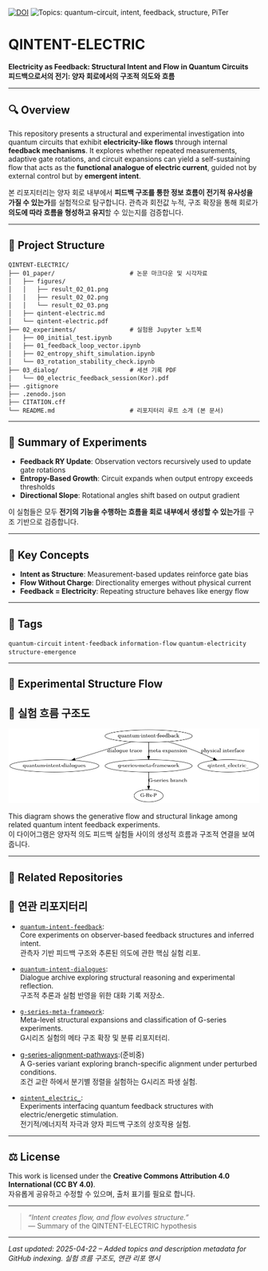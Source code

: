 [![DOI](https://zenodo.org/badge/DOI/10.5281/zenodo.15254714.svg)](https://doi.org/10.5281/zenodo.15254714)
![Topics: quantum-circuit, intent, feedback, structure, PiTer](https://img.shields.io/badge/topics-quantum--circuit%2C%20intent%2C%20feedback%2C%20structure%2C%20PiTer-blue)

# QINTENT-ELECTRIC

**Electricity as Feedback: Structural Intent and Flow in Quantum Circuits**  
**피드백으로서의 전기: 양자 회로에서의 구조적 의도와 흐름**

---

## 🔍 Overview

This repository presents a structural and experimental investigation into quantum circuits that exhibit **electricity-like flows** through internal **feedback mechanisms**. It explores whether repeated measurements, adaptive gate rotations, and circuit expansions can yield a self-sustaining flow that acts as the **functional analogue of electric current**, guided not by external control but by **emergent intent**.

본 리포지터리는 양자 회로 내부에서 **피드백 구조를 통한 정보 흐름이 전기적 유사성을 가질 수 있는가**를 실험적으로 탐구합니다. 관측과 회전값 누적, 구조 확장을 통해 회로가 **의도에 따라 흐름을 형성하고 유지**할 수 있는지를 검증합니다.

---

## 📁 Project Structure

```
QINTENT-ELECTRIC/
├── 01_paper/                     # 논문 마크다운 및 시각자료
│   ├── figures/
│   │   ├── result_02_01.png
│   │   ├── result_02_02.png
│   │   └── result_02_03.png
│   ├── qintent-electric.md
│   └── qintent-electric.pdf
├── 02_experiments/               # 실험용 Jupyter 노트북
│   ├── 00_initial_test.ipynb
│   ├── 01_feedback_loop_vector.ipynb
│   ├── 02_entropy_shift_simulation.ipynb
│   └── 03_rotation_stability_check.ipynb
├── 03_dialog/                    # 세션 기록 PDF
│   └── 00_electric_feedback_session(Kor).pdf
├── .gitignore
├── .zenodo.json
├── CITATION.cff
└── README.md                     # 리포지터리 루트 소개 (본 문서)
```

---

## 🧪 Summary of Experiments

- **Feedback RY Update**: Observation vectors recursively used to update gate rotations
- **Entropy-Based Growth**: Circuit expands when output entropy exceeds thresholds
- **Directional Slope**: Rotational angles shift based on output gradient

이 실험들은 모두 **전기의 기능을 수행하는 흐름을 회로 내부에서 생성할 수 있는가**를 구조 기반으로 검증합니다.

---

## 📌 Key Concepts

- **Intent as Structure**: Measurement-based updates reinforce gate bias
- **Flow Without Charge**: Directionality emerges without physical current
- **Feedback = Electricity**: Repeating structure behaves like energy flow

---

## 🔖 Tags

`quantum-circuit` `intent-feedback` `information-flow` `quantum-electricity` `structure-emergence`

---
## 📡 Experimental Structure Flow  
## 📡 실험 흐름 구조도

![structure flow diagram](./structure_flow_diagram.png)

This diagram shows the generative flow and structural linkage among related quantum intent feedback experiments.  
이 다이어그램은 양자적 의도 피드백 실험들 사이의 생성적 흐름과 구조적 연결을 보여줍니다.

---

## 🔗 Related Repositories  
## 🔗 연관 리포지터리

- [`quantum-intent-feedback`](https://github.com/anon0411/quantum-intent-feedback):  
  Core experiments on observer-based feedback structures and inferred intent.  
  관측자 기반 피드백 구조와 추론된 의도에 관한 핵심 실험 리포.

- [`quantum-intent-dialogues`](https://github.com/anon0411/quantum-intent-dialogues):  
  Dialogue archive exploring structural reasoning and experimental reflection.  
  구조적 추론과 실험 반영을 위한 대화 기록 저장소.

- [`g-series-meta-framework`](https://github.com/anon0411/g-series-meta-framework):  
  Meta-level structural expansions and classification of G-series experiments.  
  G시리즈 실험의 메타 구조 확장 및 분류 리포지터리.

- [g-series-alignment-pathways](https://github.com/anon0411/g-series-alignment-pathways):(준비중)  
  A G-series variant exploring branch-specific alignment under perturbed conditions.  
  조건 교란 하에서 분기별 정렬을 실험하는 G시리즈 파생 실험.

- [`qintent_electric_`](https://github.com/anon0411/qintent_electric_):  
  Experiments interfacing quantum feedback structures with electric/energetic stimulation.  
  전기적/에너지적 자극과 양자 피드백 구조의 상호작용 실험.

---

## ⚖️ License

This work is licensed under the **Creative Commons Attribution 4.0 International (CC BY 4.0)**.  
자유롭게 공유하고 수정할 수 있으며, 출처 표기를 필요로 합니다.

---

> *“Intent creates flow, and flow evolves structure.”*  
> — Summary of the QINTENT-ELECTRIC hypothesis

---
_Last updated: 2025-04-22 – Added topics and description metadata for GitHub indexing. 실험 흐름 구조도, 연관 리포 명시_